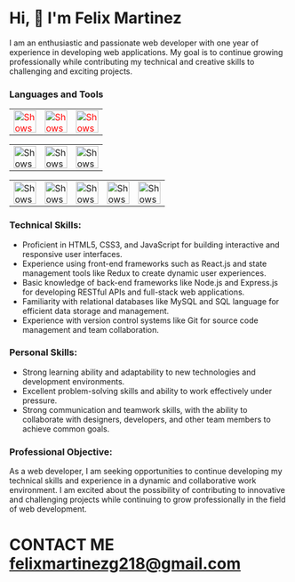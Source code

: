 # Hi, 👋 I'm Felix Martinez

I am an enthusiastic and passionate web developer with one year of experience in developing web applications. My goal is to continue growing professionally while contributing my technical and creative skills to challenging and exciting projects.

### Languages and Tools

<table style="color: red">
  <tr>
    <td><img alt="Shows an illustrated" height="40" src="https://upload.wikimedia.org/wikipedia/commons/6/6a/JavaScript-logo.png"></td>
    <td><img alt="Shows an illustrated" height="40" src="https://brandslogos.com/wp-content/uploads/images/large/java-logo-1.png"></td>
    <td><img alt="Shows an illustrated" height="40" src="https://cdn.worldvectorlogo.com/logos/python-3.svg"></td>
  </tr>
</table>
<table>
  <tr>
    <td><a href="https://es.react.dev/" target="_blank" rel="noopener noreferrer"><img alt="Shows an illustrated" height="40" src="https://upload.wikimedia.org/wikipedia/commons/thumb/3/30/React_Logo_SVG.svg/1200px-React_Logo_SVG.svg.png"></a></td>
    <td><a href="https://angular.io/" target="_blank" rel="noopener noreferrer"><img alt="Shows an illustrated" height="40" src="https://upload.wikimedia.org/wikipedia/commons/thumb/c/cf/Angular_full_color_logo.svg/768px-Angular_full_color_logo.svg.png"></td>
    <td><a href="https://dev.mysql.com/" target="_blank" rel="noopener noreferrer"><img alt="Shows an illustrated" height="40" src="https://cdn-icons-png.flaticon.com/512/5968/5968313.png"></td>
  </tr>
</table>
<table>
  <tr>
    <td><img alt="Shows an illustrated" height="40" src="https://upload.wikimedia.org/wikipedia/commons/d/d9/Node.js_logo.svg"></td>
    <td><img alt="Shows an illustrated" height="40" src="https://upload.wikimedia.org/wikipedia/commons/9/93/MongoDB_Logo.svg"></td>
    <td><img alt="Shows an illustrated" height="40" src="https://upload.wikimedia.org/wikipedia/commons/6/64/Expressjs.png"></td>
    <td><img alt="Shows an illustrated" height="40" src="https://upload.wikimedia.org/wikipedia/commons/thumb/e/e0/Git-logo.svg/1280px-Git-logo.svg.png"></td>
    <td><img alt="Shows an illustrated" height="40" src="https://github.githubassets.com/assets/GitHub-Mark-ea2971cee799.png"></td>
  </tr>
</table>

### Technical Skills:

- Proficient in HTML5, CSS3, and JavaScript for building interactive and responsive user interfaces.
- Experience using front-end frameworks such as React.js and state management tools like Redux to create dynamic user experiences.
- Basic knowledge of back-end frameworks like Node.js and Express.js for developing RESTful APIs and full-stack web applications.
- Familiarity with relational databases like MySQL and SQL language for efficient data storage and management.
- Experience with version control systems like Git for source code management and team collaboration.


### Personal Skills:

- Strong learning ability and adaptability to new technologies and development environments.
- Excellent problem-solving skills and ability to work effectively under pressure.
- Strong communication and teamwork skills, with the ability to collaborate with designers, developers, and other team members to achieve common goals.

### Professional Objective:

As a web developer, I am seeking opportunities to continue developing my technical skills and experience in a dynamic and collaborative work environment. I am excited about the possibility of contributing to innovative and challenging projects while continuing to grow professionally in the field of web development.

# CONTACT ME felixmartinezg218@gmail.com
